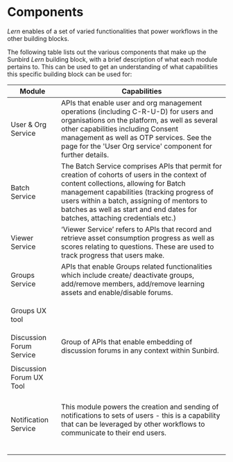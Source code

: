 # Components

_Lern_ enables of a set of varied functionalities that power workflows in the other building blocks.

The following table lists out the various components that make up the Sunbird _Lern_ building block, with a brief description of what each module pertains to. This can be used to get an understanding of what capabilities this specific building block can be used for:



| Module                   | Capabilities                                                                                                                                                                                                                                                                                                        |
| ------------------------ | ------------------------------------------------------------------------------------------------------------------------------------------------------------------------------------------------------------------------------------------------------------------------------------------------------------------- |
| User & Org Service       | APIs that enable user and org management operations (including C-R-U-D) for users and organisations on the platform, as well as several other capabilities including Consent management as well as OTP services. See the page for the 'User Org service' component for further details.                             |
| Batch Service            | The Batch Service comprises APIs that permit for creation of cohorts of users in the context of content collections, allowing for Batch management capabilities (tracking progress of users within a batch, assigning of mentors to batches as well as start and end dates for batches, attaching credentials etc.) |
| Viewer Service           | ‘Viewer Service’ refers to APIs that record and retrieve asset consumption progress as well as scores relating to questions. These are used to track progress that users make.                                                                                                                                      |
| Groups Service           | APIs that enable Groups related functionalities which include create/ deactivate groups, add/remove members, add/remove learning assets and enable/disable forums.                                                                                                                                                  |
| Groups UX tool           | <p><br><br></p>                                                                                                                                                                                                                                                                                                     |
| Discussion Forum Service | Group of APIs that enable embedding of discussion forums in any context within Sunbird.                                                                                                                                                                                                                             |
| Discussion Forum UX Tool | <p><br><br></p>                                                                                                                                                                                                                                                                                                     |
| Notification Service     | <p>This module powers the creation and sending of notifications to sets of users - this is a capability that can be leveraged by other workflows to communicate to their end users.<br><br></p>                                                                                                                     |

